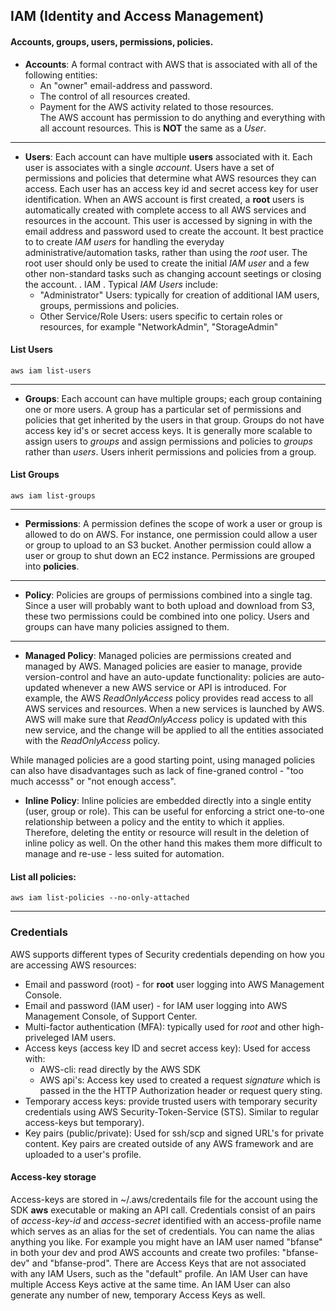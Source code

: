 ## IAM (Identity and Access Management)

#### Accounts, groups, users, permissions, policies.

* **Accounts**: A formal contract with AWS that is associated with all of the following entities:
  - An "owner" email-address and password.
  - The control of all resources created. 
  - Payment for the AWS activity related to those resources.   
The AWS account has permission to do anything and everything with all account resources. This is **NOT** the same as a *User*.
---

  * **Users**: Each account can have multiple **users** associated with it. Each user is associates with a single *account*. Users have a set of permissions and policies that determine what AWS resources they can access. Each user has an access key id and secret access key for user identification. When an AWS account is first created, a **root** users is automatically created with complete access to all AWS services and resources in the account. This user is accessed by signing in with the email address and password used to create the account. It best practice to to create *IAM users* for handling the everyday administrative/automation tasks, rather than using the *root* user. The root user should only be used to create the initial *IAM user* and a few other non-standard tasks such as changing account seetings or closing the account. . IAM . Typical *IAM Users* include:
    - "Administrator" Users: typically for creation of additional IAM users, groups, permissions and policies.
    - Other Service/Role Users: users specific to certain roles or resources, for example "NetworkAdmin", "StorageAdmin"

#### List Users
```
aws iam list-users
```
---
 
  * **Groups**: Each account can have multiple groups; each group containing one or more users. A group has a particular set of permissions and policies that get inherited by the users in that group. Groups do not have access key id's or secret access keys.  It is generally more scalable to assign users to *groups* and assign permissions and policies to *groups* rather than *users*. Users inherit permissions and policies from a group.
  
#### List Groups
```
aws iam list-groups
```
---

  * **Permissions**: A permission defines the scope of work a user or group is allowed to do on AWS. For instance, one permission could allow a user or group to upload to an S3 bucket. Another permission could allow a user or group to shut down an EC2 instance. Permissions are grouped into **policies**.
  
---
  * **Policy**: Policies are groups of permissions combined into a single tag. Since a user will probably want to both upload and download from S3, these two permissions could be combined into one policy. Users and groups can have many policies assigned to them.

---

  * **Managed Policy**: Managed policies are permissions created and managed by AWS.  Managed policies are easier to manage, provide version-control and have an auto-update functionality: policies are auto-updated whenever a new AWS service or API is introduced. For example, the AWS *ReadOnlyAccess* policy provides read access to all AWS services and resources. When a new services is launched by AWS. AWS will make sure that *ReadOnlyAccess* policy is updated with this new service, and the change will be applied to all the entities associated with the *ReadOnlyAccess* policy.
   
While managed policies are a good starting point, using managed policies can also have disadvantages such as lack of fine-graned control - "too much accesss" or "not enough access".
  
  * **Inline Policy**: Inline policies are embedded directly into a single entity (user, group or role). This can be useful for enforcing a strict one-to-one relationship between a policy and the entity to which it applies. Therefore, deleting the entity or resource will result in the deletion of inline policy as well. On the other hand this makes them more difficult to manage and re-use - less suited for automation.

#### List all policies:
```
aws iam list-policies --no-only-attached
```
---

### Credentials 
AWS supports different types of Security credentials depending on how you are accessing AWS resources:
  * Email and password (root) - for **root** user logging into AWS Management Console.
  * Email and password (IAM user) - for IAM user logging into AWS Management Console, of Support Center.
  * Multi-factor authentication (MFA): typically used for *root* and other high-priveleged IAM users.
  * Access keys (access key ID and secret access key): Used for access with:
      - AWS-cli: read directly by the AWS SDK
      - AWS api's: Access key used to created a request *signature* which is passed in the the HTTP Authorization header or request query sting.
  * Temporary access keys: provide trusted users with temporary security credentials using AWS Security-Token-Service (STS). Similar to regular access-keys but temporary).
  * Key pairs (public/private): Used for ssh/scp and signed URL's for private content. Key pairs are created outside of any AWS framework and are uploaded to a user's profile.

#### Access-key storage
Access-keys are stored in ~/.aws/credentails file for the account using the SDK **aws** executable or making an API call.  Credentials consist of an pairs of *access-key-id* and *access-secret* identified with an access-profile name which serves as an alias for the set of credentials. You can name the alias anything you like. For example you might have an IAM user named "bfanse" in both your dev and prod AWS accounts and create two profiles: "bfanse-dev" and "bfanse-prod". There are Access Keys that are not associated with any IAM Users, such as the "default" profile. An IAM User can have multiple Access Keys active at the same time. An IAM User can also generate any number of new, temporary Access Keys as well.
